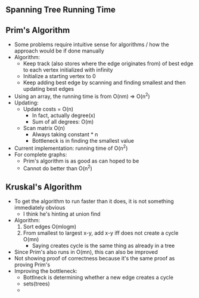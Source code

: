 ## Spanning Tree Running Time

## Prim's Algorithm
<!--- Running time: O(nm)-->
- Some problems require intuitive sense for algorithms / how the approach would be if done manually
- Algorithm:
    - Keep track (also stores where the edge originates from) of best edge to each vertex initialized with infinity
    - Initialize a starting vertex to 0
    - Keep adding best edge by scanning and finding smallest and then updating best edges
- Using an array, the running time is from O(nm) => O(n<sup>2</sup>)
- Updating:
    - Update costs = O(n)
        - In fact, actually degree(x)
        - Sum of all degrees: O(m)
    - Scan matrix O(n)
        - Always taking constant * n
        - Bottleneck is in finding the smallest value
- Current implementation: running time of O(n<sup>2</sup>)
- For complete graphs:
    - Prim's algorithm is as good as can hoped to be
    - Cannot do better than O(n<sup>2</sup>)

## Kruskal's Algorithm
- To get the algorithm to run faster than it does, it is not something immediately obvious
    - I think he's hinting at union find
- Algorithm:
    1. Sort edges O(mlogm)
    2. From smallest to largest x-y, add x-y iff does not create a cycle O(mn)
        - Saying creates cycle is the same thing as already in a tree
- Since Prim's also runs in O(mn), this can also be improved
- Not showing proof of correctness because it's the same proof as proving Prim's
- Improving the bottleneck:
    - Bottlneck is determining whether a new edge creates a cycle
    - sets(trees)
    - 
